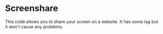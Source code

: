 # Screenshare
This code allows you to share your screen on a website. It has some lag but it won't cause any problems.
